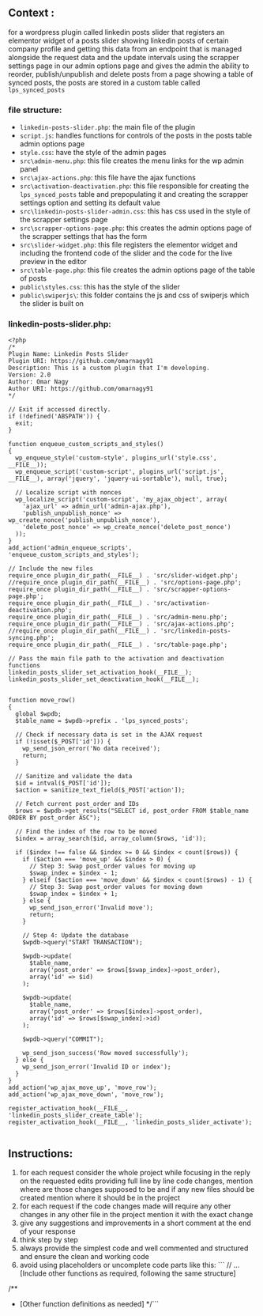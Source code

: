## Context :
for a wordpress plugin called linkedin posts slider that registers an elementor widget of a posts slider showing linkedin posts of certain company profile and getting this data from an endpoint that is managed alongside the request data and the update intervals using the scrapper settings page in our admin options page and gives the admin the ability to reorder, publish/unpublish and delete posts from a page showing a table of synced posts, the posts are stored in a custom table called `lps_synced_posts`
### file structure:
- `linkedin-posts-slider.php`: the main file of the plugin
- `script.js`: handles functions for controls of the posts in the posts table admin options page 
- `style.css`: have the style of the admin pages 
- `src\admin-menu.php`: this file creates the menu links for the wp admin panel 
- `src\ajax-actions.php`: this file have the ajax functions
- `src\activation-deactivation.php`: this file responsible for creating the `lps_synced_posts` table and prepopulating it and creating the scrapper settings option and setting its default value
- `src\linkedin-posts-slider-admin.css`: this has css used in the style of the scrapper settings page 
- `src\scrapper-options-page.php`: this creates the admin options page of the scrapper settings that has the form 
- `src\slider-widget.php`: this file registers the elementor widget and including the frontend code of the slider and the code for the live preview in the editor
- `src\table-page.php`: this file creates the admin options page of the table of posts 
- `public\styles.css`: this has the style of the slider 
- `public\swiperjs\`: this folder contains the js and css of swiperjs which the slider is built on 

### linkedin-posts-slider.php:
```
<?php
/*
Plugin Name: Linkedin Posts Slider
Plugin URI: https://github.com/omarnagy91
Description: This is a custom plugin that I'm developing.
Version: 2.0
Author: Omar Nagy
Author URI: https://github.com/omarnagy91
*/

// Exit if accessed directly.
if (!defined('ABSPATH')) {
  exit;
}

function enqueue_custom_scripts_and_styles()
{
  wp_enqueue_style('custom-style', plugins_url('style.css', __FILE__));
  wp_enqueue_script('custom-script', plugins_url('script.js', __FILE__), array('jquery', 'jquery-ui-sortable'), null, true);

  // Localize script with nonces
  wp_localize_script('custom-script', 'my_ajax_object', array(
    'ajax_url' => admin_url('admin-ajax.php'),
    'publish_unpublish_nonce' => wp_create_nonce('publish_unpublish_nonce'),
    'delete_post_nonce' => wp_create_nonce('delete_post_nonce')
  ));
}
add_action('admin_enqueue_scripts', 'enqueue_custom_scripts_and_styles');

// Include the new files
require_once plugin_dir_path(__FILE__) . 'src/slider-widget.php';
//require_once plugin_dir_path(__FILE__) . 'src/options-page.php';
require_once plugin_dir_path(__FILE__) . 'src/scrapper-options-page.php';
require_once plugin_dir_path(__FILE__) . 'src/activation-deactivation.php';
require_once plugin_dir_path(__FILE__) . 'src/admin-menu.php';
require_once plugin_dir_path(__FILE__) . 'src/ajax-actions.php';
//require_once plugin_dir_path(__FILE__) . 'src/linkedin-posts-syncing.php';
require_once plugin_dir_path(__FILE__) . 'src/table-page.php';

// Pass the main file path to the activation and deactivation functions
linkedin_posts_slider_set_activation_hook(__FILE__);
linkedin_posts_slider_set_deactivation_hook(__FILE__);


function move_row()
{
  global $wpdb;
  $table_name = $wpdb->prefix . 'lps_synced_posts';

  // Check if necessary data is set in the AJAX request
  if (!isset($_POST['id'])) {
    wp_send_json_error('No data received');
    return;
  }

  // Sanitize and validate the data
  $id = intval($_POST['id']);
  $action = sanitize_text_field($_POST['action']);

  // Fetch current post_order and IDs
  $rows = $wpdb->get_results("SELECT id, post_order FROM $table_name ORDER BY post_order ASC");

  // Find the index of the row to be moved
  $index = array_search($id, array_column($rows, 'id'));

  if ($index !== false && $index >= 0 && $index < count($rows)) {
    if ($action === 'move_up' && $index > 0) {
      // Step 3: Swap post_order values for moving up
      $swap_index = $index - 1;
    } elseif ($action === 'move_down' && $index < count($rows) - 1) {
      // Step 3: Swap post_order values for moving down
      $swap_index = $index + 1;
    } else {
      wp_send_json_error('Invalid move');
      return;
    }

    // Step 4: Update the database
    $wpdb->query("START TRANSACTION");

    $wpdb->update(
      $table_name,
      array('post_order' => $rows[$swap_index]->post_order),
      array('id' => $id)
    );

    $wpdb->update(
      $table_name,
      array('post_order' => $rows[$index]->post_order),
      array('id' => $rows[$swap_index]->id)
    );

    $wpdb->query("COMMIT");

    wp_send_json_success('Row moved successfully');
  } else {
    wp_send_json_error('Invalid ID or index');
  }
}
add_action('wp_ajax_move_up', 'move_row');
add_action('wp_ajax_move_down', 'move_row');

register_activation_hook(__FILE__, 'linkedin_posts_slider_create_table');
register_activation_hook(__FILE__, 'linkedin_posts_slider_activate');


```

## Instructions:
1. for each request consider the whole project while focusing in the reply on the requested edits providing full line by line code changes, mention where are those changes supposed to be and if any new files should be created mention where it should be in the project 
2. for each request if the code changes made will require any other changes in any other file in the project mention it with the exact change 
3. give any suggestions and improvements in a short comment at the end of your response 
4. think step by step 
5. always provide the simplest code and well commented and structured and ensure the clean and working code 
6. avoid using placeholders or uncomplete code parts like this: ``` // ... [Include other functions as required, following the same structure]

/**
 * [Other function definitions as needed]
 */```